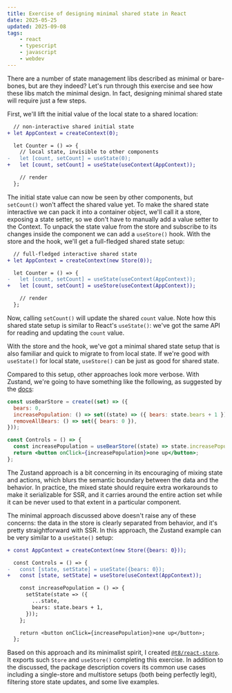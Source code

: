 ```yaml
---
title: Exercise of designing minimal shared state in React
date: 2025-05-25
updated: 2025-09-08
tags:
    - react
    - typescript
    - javascript
    - webdev
---
```


There are a number of state management libs described as minimal or bare-bones, but are they indeed? Let's run through this exercise and see how these libs match the minimal design. In fact, designing minimal shared state will require just a few steps.

First, we'll lift the initial value of the local state to a shared location:

```diff
  // non-interactive shared initial state
+ let AppContext = createContext(0);

  let Counter = () => {
    // local state, invisible to other components
-   let [count, setCount] = useState(0);
+   let [count, setCount] = useState(useContext(AppContext));

    // render
  };
```

The initial state value can now be seen by other components, but `setCount()` won't affect the shared value yet. To make the shared state interactive we can pack it into a container object, we'll call it a store, exposing a state setter, so we don't have to manually add a value setter to the Context. To unpack the state value from the store and subscribe to its changes inside the component we can add a `useStore()` hook. With the store and the hook, we'll get a full-fledged shared state setup:

```diff
  // full-fledged interactive shared state
+ let AppContext = createContext(new Store(0));

  let Counter = () => {
-   let [count, setCount] = useState(useContext(AppContext));
+   let [count, setCount] = useStore(useContext(AppContext));

    // render
  };
```

Now, calling `setCount()` will update the shared `count` value. Note how this shared state setup is similar to React's `useState()`: we've got the same API for reading and updating the `count` value.

With the store and the hook, we've got a minimal shared state setup that is also familiar and quick to migrate to from local state. If we're good with `useState()` for local state, `useStore()` can be just as good for shared state.

Compared to this setup, other approaches look more verbose. With Zustand, we're going to have something like the following, as suggested by the [docs](https://zustand.docs.pmnd.rs/getting-started/introduction):

```jsx
const useBearStore = create((set) => ({
  bears: 0,
  increasePopulation: () => set((state) => ({ bears: state.bears + 1 })),
  removeAllBears: () => set({ bears: 0 }),
}));

const Controls = () => {
  const increasePopulation = useBearStore((state) => state.increasePopulation);
  return <button onClick={increasePopulation}>one up</button>;
};
```

The Zustand approach is a bit concerning in its encouraging of mixing state and actions, which blurs the semantic boundary between the data and the behavior. In practice, the mixed state should require extra workarounds to make it serializable for SSR, and it carries around the entire action set while it can be never used to that extent in a particular component.

The minimal approach discussed above doesn't raise any of these concerns: the data in the store is clearly separated from behavior, and it's pretty straightforward with SSR. In this approach, the Zustand example can be very similar to a `useState()` setup:

```diff
+ const AppContext = createContext(new Store({bears: 0}));

  const Controls = () => {
-   const [state, setState] = useState({bears: 0});
+   const [state, setState] = useStore(useContext(AppContext));

    const increasePopulation = () => {
      setState(state => ({
        ...state,
        bears: state.bears + 1,
      }));
    };

    return <button onClick={increasePopulation}>one up</button>;
  };
```

Based on this approach and its minimalist spirit, I created [`@t8/react-store`](https://t8.js.org/react-store). It exports such `Store` and `useStore()` completing this exercise. In addition to the discussed, the package description covers its common use cases including a single-store and multistore setups (both being perfectly legit), filtering store state updates, and some live examples.
